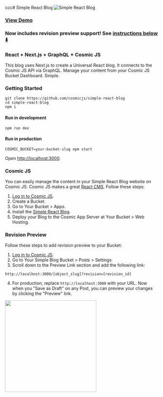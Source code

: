 ccc# Simple React Blog
![Simple React Blog](https://cosmicjs.com/uploads/76875fe0-af74-11e7-b864-313f959a776e-react-blog-screenshot.png)
### [View Demo](https://cosmicjs.com/apps/simple-react-blog/demo)
### Now includes revision preview support! See [instructions below ⬇️](#revision-preview)
### React + Next.js + GraphQL + Cosmic JS
This blog uses Next.js to create a Universal React blog.  It connects to the Cosmic JS API via GraphQL.  Manage your content from your Cosmic JS Bucket Dashboard.  Simple.
### Getting Started
```
git clone https://github.com/cosmicjs/simple-react-blog
cd simple-react-blog
npm i
```
#### Run in development
```
npm run dev
```
#### Run in production
```
COSMIC_BUCKET=your-bucket-slug npm start
```
Open [http://localhost:3000](http://localhost:3000).

### Cosmic JS
You can easily manage the content in your Simple React Blog website on Cosmic JS.  Cosmic JS makes a great [React CMS](https://cosmicjs.com).  Follow these steps:

1. [Log in to Cosmic JS](https://cosmicjs.com).
2. Create a Bucket.
3. Go to Your Bucket > Apps.
4. Install the [Simple React Blog](https://cosmicjs.com/apps/simple-react-blog).
5. Deploy your Blog to the Cosmic App Server at Your Bucket > Web Hosting.

### Revision Preview
Follow these steps to add revision preview to your Bucket:
1. [Log in to Cosmic JS](https://cosmicjs.com).
2. Go to Your Simple Blog Bucket > Posts > Settings
3. Scroll down to the Preview Link section and add the following link:
```
http://localhost:3000/[object_slug]?revision=[revision_id]
```
4. For production, replace `http://localhost:3000` with your URL.
Now when you "Save as Draft" on any Post, you can preview your changes by clicking the "Preview" link.
<img src="https://cosmic-s3.imgix.net/525f5290-96d5-11e9-86cd-6934fa7afa0f-Screen-Shot-2019-06-24-at-6.10.36-PM.png?w=800" width="300" />
